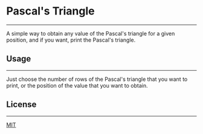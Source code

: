 # Pascal's Triangle

---

A simple way to obtain any value of the Pascal's triangle for a given position, and if you want, print the Pascal's triangle.

## Usage

---

Just choose the number of rows of the Pascal's triangle that you want to print, or the position of the value that you want to obtain.

## License

---

[MIT](https://choosealicense.com/licenses/mit/)

